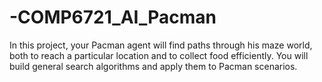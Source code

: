 # -COMP6721_AI_Pacman
In this project, your Pacman agent will find paths through his maze world, both to reach a particular location and to collect food efficiently. You will build general search algorithms and apply them to Pacman scenarios.

